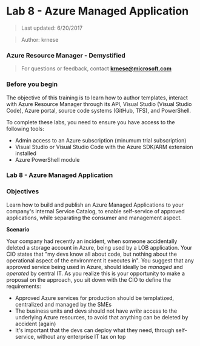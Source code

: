 # Lab 8 - Azure Managed Application

>Last updated: 6/20/2017

>Author: krnese

### Azure Resource Manager - Demystified

>For questions or feedback, contact **krnese@microsoft.com**

### Before you begin

The objective of this training is to learn how to author templates, interact with Azure Resource Manager through its API, Visual Studio (Visual Studio Code), Azure portal, source code systems (GitHub, TFS), and PowerShell. 

To complete these labs, you need to ensure you have access to the following tools:

* Admin access to an Azure subscription (minumum trial subscription)
* Visual Studio or Visual Studio Code with the Azure SDK/ARM extension installed
* Azure PowerShell module

### Lab 8 - Azure Managed Application

### Objectives

Learn how to build and publish an Azure Managed Applications to your company's internal Service Catalog, to enable self-service of approved applications, while separating the consumer and management aspect. 

**Scenario**

Your company had recently an incident, when someone accidentally deleted a storage account in Azure, being used by a LOB application. Your CIO states that "my devs know all about code, but nothing about the operational aspect of the environment it executes in". You suggest that any approved service being used in Azure, should ideally be *managed* and *operated* by central IT. As you realize this is your opportunity to make a proposal on the approach, you sit down with the CIO to define the requirements:

* Approved Azure services for production should be templatized, centralized and managed by the SMEs
* The business units and devs should not have *write* access to the underlying Azure resources, to avoid that anything can be deleted by accident (again)
* It's important that the devs can deploy what they need, through self-service, without any enterprise IT tax on top